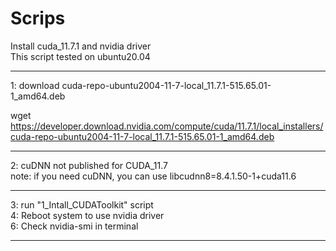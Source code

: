 # Scrips

Install cuda_11.7.1 and nvidia driver  
This script tested on ubuntu20.04  

--------------------
1: download cuda-repo-ubuntu2004-11-7-local_11.7.1-515.65.01-1_amd64.deb  

wget https://developer.download.nvidia.com/compute/cuda/11.7.1/local_installers/cuda-repo-ubuntu2004-11-7-local_11.7.1-515.65.01-1_amd64.deb

--------------------
2: cuDNN not published for CUDA_11.7  
note: if you need cuDNN, you can use libcudnn8=8.4.1.50-1+cuda11.6  

--------------------

3: run "1_Intall_CUDAToolkit" script  
4: Reboot system to use nvidia driver  
6: Check nvidia-smi in terminal  

--------------------
